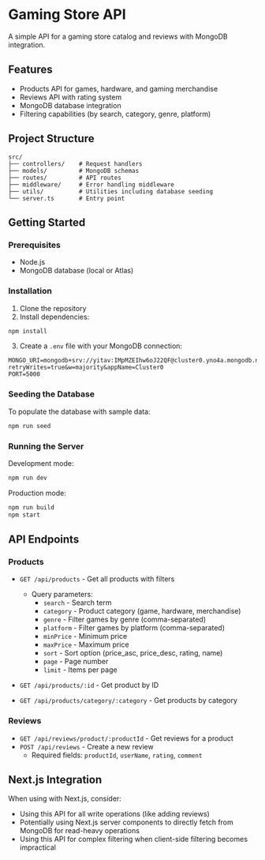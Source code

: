 # Gaming Store API

A simple API for a gaming store catalog and reviews with MongoDB integration.

## Features

- Products API for games, hardware, and gaming merchandise
- Reviews API with rating system
- MongoDB database integration
- Filtering capabilities (by search, category, genre, platform)

## Project Structure

```
src/
├── controllers/    # Request handlers
├── models/         # MongoDB schemas
├── routes/         # API routes
├── middleware/     # Error handling middleware
├── utils/          # Utilities including database seeding
└── server.ts       # Entry point
```

## Getting Started

### Prerequisites

- Node.js
- MongoDB database (local or Atlas)

### Installation

1. Clone the repository
2. Install dependencies:

```bash
npm install
```

3. Create a `.env` file with your MongoDB connection:

```
MONGO_URI=mongodb+srv://yitav:IMpMZEIhw6oJ22QF@cluster0.yno4a.mongodb.net/Catalog?retryWrites=true&w=majority&appName=Cluster0
PORT=5000
```

### Seeding the Database

To populate the database with sample data:

```bash
npm run seed
```

### Running the Server

Development mode:
```bash
npm run dev
```

Production mode:
```bash
npm run build
npm start
```

## API Endpoints

### Products

- `GET /api/products` - Get all products with filters
  - Query parameters:
    - `search` - Search term
    - `category` - Product category (game, hardware, merchandise)
    - `genre` - Filter games by genre (comma-separated)
    - `platform` - Filter games by platform (comma-separated) 
    - `minPrice` - Minimum price
    - `maxPrice` - Maximum price
    - `sort` - Sort option (price_asc, price_desc, rating, name)
    - `page` - Page number
    - `limit` - Items per page

- `GET /api/products/:id` - Get product by ID
- `GET /api/products/category/:category` - Get products by category

### Reviews

- `GET /api/reviews/product/:productId` - Get reviews for a product
- `POST /api/reviews` - Create a new review
  - Required fields: `productId`, `userName`, `rating`, `comment`

## Next.js Integration

When using with Next.js, consider:

- Using this API for all write operations (like adding reviews)
- Potentially using Next.js server components to directly fetch from MongoDB for read-heavy operations
- Using this API for complex filtering when client-side filtering becomes impractical